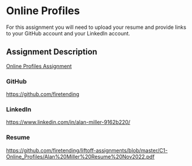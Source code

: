 # Online Profiles
For this assignment you will need to upload your resume and provide links to your GitHub account and your LinkedIn account.

## Assignment Description
[Online Profiles Assignment](https://education.launchcode.org/liftoff/modules/assignments/online-profiles)
 
### GitHub
https://github.com/firetending
 
### LinkedIn
https://www.linkedin.com/in/alan-miller-9162b220/

### Resume
https://github.com/firetending/liftoff-assignments/blob/master/C1-Online_Profiles/Alan%20Miller%20Resume%20Nov2022.pdf
